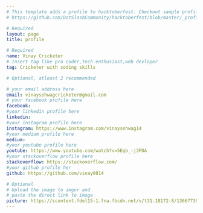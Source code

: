 ```yaml
---
# This template adds a profile to hacktoberfest. Checkout sample profile at
# https://github.com/DotSlashCommunity/hacktoberfest/blob/master/_profile/ksdme.md

# Required
layout: page
title: profile

# Required
name: Vinay Cricketer
# Insert tag like pro coder,tech enthusiast,web devloper
tag: Cricketer with coding skills

# Optional, atleast 2 recommended

# your email address here
email: vinaysehwagcricketer@gmail.com
# your facebook profile here
facebook: 
#your linkedin profile here
linkedin:
#your instagram profile here
instagram: https://www.instagram.com/vinaysehwag14 
#your medium profile here
medium: 
#your youtube profile here
youtube: https://www.youtube.com/watch?v=5Eqb_-j3FDA
#your stackoverflow profile here
stackoverflow: https://stackoverflow.com/
#your github profile her
github: https://github.com/vinay0814

# Optional
# Upload the image to imgur and
# paste the direct link to image
picture: https://scontent.fdel15-1.fna.fbcdn.net/v/t31.18172-8/13667739_1283698181694200_8667074654148016037_o.jpg?stp=c0.30.1958.1958a_dst-jpg_s851x315&_nc_cat=105&ccb=1-7&_nc_sid=da31f3&_nc_ohc=EDp-3kfd00AAX9qnznO&_nc_ht=scontent.fdel15-1.fna&oh=00_AT-6z4ZioIDN0zYGq8Ccqby7ObMlOUIEhnMbR_0bbC-AWQ&oe=63808DE0
---
```

